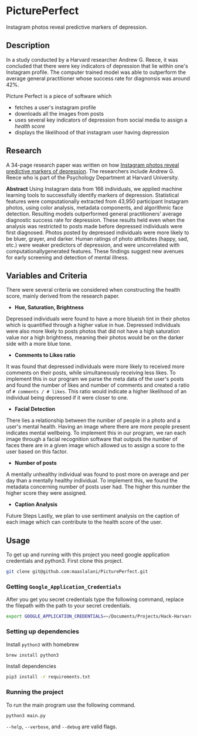 # PicturePerfect
Instagram photos reveal predictive markers of depression.

## Description
In a study conducted by a Harvard researcher Andrew G. Reece, it was concluded that there were key indicators of depression that lie within one's Instagram profile.
The computer trained model was able to outperform the average general practitioner whose success rate for diagnonsis was around 42%.

Picture Perfect is a piece of software which
* fetches a user's instagram profile
* downloads all the images from posts
* uses several key indicators of depression from social media to assign a *health score*
* displays the likelihood of that instagram user having depression

## Research
A 34-page research paper was written on how [Instagram photos reveal predictive markers of depression](https://arxiv.org/pdf/1608.03282.pdf).
The researchers include Andrew G. Reece who is part of the Psychology Department at Harvard University.

**Abstract**
Using Instagram data from 166 individuals, we applied machine learning tools to
successfully identify markers of depression. Statistical features were computationally extracted
from 43,950 participant Instagram photos, using color analysis, metadata components, and
algorithmic face detection. Resulting models outperformed general practitioners’ average
diagnostic success rate for depression. These results held even when the analysis was restricted
to posts made before depressed individuals were first diagnosed. Photos posted by depressed
individuals were more likely to be bluer, grayer, and darker. Human ratings of photo attributes
(happy, sad, etc.) were weaker predictors of depression, and were uncorrelated with
computationally­generated features. These findings suggest new avenues for early screening
and detection of mental illness.

## Variables and Criteria 
There were several criteria we considered when constructing the health score, mainly derived from the research paper.

* **Hue, Saturation, Brightness**

Depressed individuals were found to have a more blueish tint in their photos which is quantified through a higher value in hue. Depressed individuals were also more likely to posts photos that did not have a high saturation value nor a high brightness, meaning their photos would be on the darker side with a more blue tone.

* **Comments to Likes ratio**

It was found that depressed individuals were more likely to received more comments on their posts, while simultaneously receiving less likes. To implement this in our program we parse the meta data of the user's posts and found the number of likes and number of comments and created a ratio of `# comments / # likes`. This ratio would indicate a higher likelihood of an individual being depressed if it were closer to one.

* **Facial Detection**

There lies a relationship between the number of people in a photo and a user's mental health. Having an image where there are more people present indicates mental wellbeing. To implement this in our program, we ran each image through a facial recognition software that outputs the number of faces there are in a given image which allowed us to assign a score to the user based on this factor.

* **Number of posts**

A mentally unhealthy individual was found to post more on average and per day than a mentally healthy individual. To implement this, we found the metadata concerning number of posts user had. The higher this number the higher score they were assigned.

* **Caption Analysis**

Future Steps
Lastly, we plan to use sentiment analysis on the caption of each image which can contribute to the health score of the user.

## Usage
To get up and running with this project you need google application credentials and python3.
First clone this project.
```bash
git clone git@github.com:maaslalani/PicturePerfect.git
```

### Getting `Google_Application_Credentials`
After you get you secret credentials type the following command, replace the filepath with the path to your secret credentials.
```bash
export GOOGLE_APPLICATION_CREDENTIALS=~/Documents/Projects/Hack-Harvard-2018/PicturePerfect.json
```

### Setting up dependencies
Install `python3` with homebrew
```bash
brew install python3
```

Install dependencies
```bash
pip3 install -r requirements.txt
```

### Running the project
To run the main program use the following command.
```bash
python3 main.py
```
`--help`, `--verbose`, and `--debug` are valid flags.
